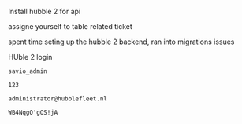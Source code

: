 Install hubble 2 for api

assigne yourself to table related ticket




spent time seting up the hubble 2 backend, 
ran into migrations issues



HUble 2 login
```
savio_admin
```
```
123
```


```
administrator@hubblefleet.nl
```

`WB4NqgO'gOS!jA`


